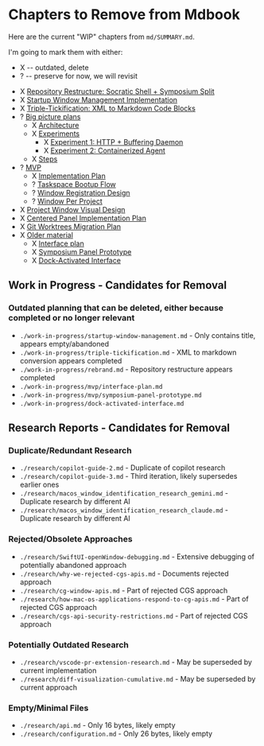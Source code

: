 # Chapters to Remove from Mdbook

Here are the current "WIP" chapters from `md/SUMMARY.md`.

I'm going to mark them with either:

* X -- outdated, delete
* ? -- preserve for now, we will revisit

- X [Repository Restructure: Socratic Shell + Symposium Split](./work-in-progress/rebrand.md)
- X [Startup Window Management Implementation](./work-in-progress/startup-window-management.md)
- X [Triple-Tickification: XML to Markdown Code Blocks](./work-in-progress/triple-tickification.md)
- ? [Big picture plans](./work-in-progress/big-picture.md)
    - X [Architecture](./work-in-progress/big-picture/architecture.md)
    - X [Experiments](./work-in-progress/big-picture/experiments.md)
        - X [Experiment 1: HTTP + Buffering Daemon](./work-in-progress/big-picture/experiments/experiment-1-http-buffering-daemon.md)
        - X [Experiment 2: Containerized Agent](./work-in-progress/big-picture/experiments/experiment-2-containerized-agent.md)
    - X [Steps](./work-in-progress/big-picture/steps.md)
- ? [MVP](./work-in-progress/mvp/README.md)
    - X [Implementation Plan](./work-in-progress/mvp/implementation-plan.md)
    - ? [Taskspace Bootup Flow](./work-in-progress/mvp/taskspace-bootup-flow.md)
    - ? [Window Registration Design](./work-in-progress/mvp/window-registration-design.md)
    - ? [Window Per Project](./work-in-progress/mvp/window-per-project.md)
- X [Project Window Visual Design](./work-in-progress/project-window-visual-design.md)
- X [Centered Panel Implementation Plan](./work-in-progress/centered-panel-implementation-plan.md)
- X [Git Worktrees Migration Plan](./work-in-progress/git-worktrees-migration.md)
- X [Older material]()
    - X [Interface plan](./work-in-progress/mvp/interface-plan.md)
    - X [Symposium Panel Prototype](./work-in-progress/mvp/symposium-panel-prototype.md)
    - X [Dock-Activated Interface](./work-in-progress/dock-activated-interface.md)


## Work in Progress - Candidates for Removal

### Outdated planning that can be deleted, either because completed or no longer relevant
- `./work-in-progress/startup-window-management.md` - Only contains title, appears empty/abandoned
- `./work-in-progress/triple-tickification.md` - XML to markdown conversion appears completed
- `./work-in-progress/rebrand.md` - Repository restructure appears completed
- `./work-in-progress/mvp/interface-plan.md`
- `./work-in-progress/mvp/symposium-panel-prototype.md`
- `./work-in-progress/dock-activated-interface.md`

## Research Reports - Candidates for Removal

### Duplicate/Redundant Research
- `./research/copilot-guide-2.md` - Duplicate of copilot research
- `./research/copilot-guide-3.md` - Third iteration, likely supersedes earlier ones
- `./research/macos_window_identification_research_gemini.md` - Duplicate research by different AI
- `./research/macos_window_identification_research_claude.md` - Duplicate research by different AI

### Rejected/Obsolete Approaches
- `./research/SwiftUI-openWindow-debugging.md` - Extensive debugging of potentially abandoned approach
- `./research/why-we-rejected-cgs-apis.md` - Documents rejected approach
- `./research/cg-window-apis.md` - Part of rejected CGS approach
- `./research/how-mac-os-applications-respond-to-cg-apis.md` - Part of rejected CGS approach
- `./research/cgs-api-security-restrictions.md` - Part of rejected CGS approach

### Potentially Outdated Research
- `./research/vscode-pr-extension-research.md` - May be superseded by current implementation
- `./research/diff-visualization-cumulative.md` - May be superseded by current approach

### Empty/Minimal Files
- `./research/api.md` - Only 16 bytes, likely empty
- `./research/configuration.md` - Only 26 bytes, likely empty
